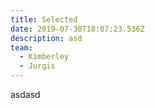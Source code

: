 ```yaml
---
title: Selected
date: 2019-07-30T18:07:23.536Z
description: asd
team:
  - Kimberley
  - Jurgis
---
```

asdasd
